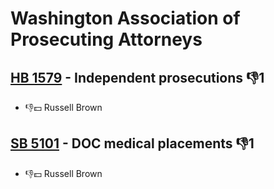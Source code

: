 # Washington Association of Prosecuting Attorneys

## [HB 1579](/bill/2023-24/hb/1579/) - Independent prosecutions  👎1 
* 👎💵 Russell Brown

## [SB 5101](/bill/2023-24/sb/5101/) - DOC medical placements  👎1 
* 👎💵 Russell Brown